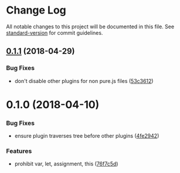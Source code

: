 # Change Log

All notable changes to this project will be documented in this file. See [standard-version](https://github.com/conventional-changelog/standard-version) for commit guidelines.

<a name="0.1.1"></a>
## [0.1.1](https://github.com/tehsenaus/babel-plugin-pure-js/compare/v0.1.0...v0.1.1) (2018-04-29)


### Bug Fixes

* don't disable other plugins for non pure.js files ([53c3612](https://github.com/tehsenaus/babel-plugin-pure-js/commit/53c3612))



<a name="0.1.0"></a>
# 0.1.0 (2018-04-10)


### Bug Fixes

* ensure plugin traverses tree before other plugins ([4fe2942](https://github.com/tehsenaus/babel-plugin-pure-js/commit/4fe2942))


### Features

* prohibit var, let, assignment, this ([76f7c5d](https://github.com/tehsenaus/babel-plugin-pure-js/commit/76f7c5d))
